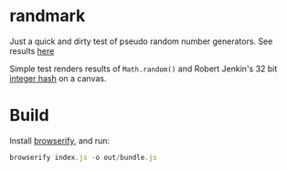 randmark
========

Just a quick and dirty test of pseudo random number generators. See results [here](http://anvaka.github.io/randmark/knownprngs.html)

Simple test renders results of `Math.random()` and Robert Jenkin's 32 bit [integer hash](http://burtleburtle.net/bob/hash/integer.html) on a canvas.

Build
=====
Install [browserify](http://browserify.org/), and run:

``` js
browserify index.js -o out/bundle.js
```

